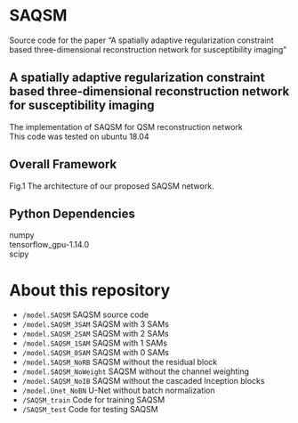 # SAQSM
Source code for the paper “A spatially adaptive regularization constraint based three-dimensional reconstruction network for susceptibility imaging”

## A spatially adaptive regularization constraint based three-dimensional reconstruction network for susceptibility imaging
The implementation of SAQSM for QSM reconstruction network  <br />
This code was tested on ubuntu 18.04

## Overall Framework


Fig.1 The architecture of our proposed SAQSM network. 

## Python Dependencies
numpy <br />
tensorflow_gpu-1.14.0 <br />
scipy <br />


# About this repository

- `/model.SAQSM` SAQSM source code
- `/model.SAQSM_3SAM` SAQSM with 3 SAMs
- `/model.SAQSM_2SAM` SAQSM with 2 SAMs
- `/model.SAQSM_1SAM` SAQSM with 1 SAMs
- `/model.SAQSM_0SAM` SAQSM with 0 SAMs
- `/model.SAQSM_NoRB` SAQSM without the residual block
- `/model.SAQSM_NoWeight` SAQSM without the channel weighting
- `/model.SAQSM_NoIB` SAQSM without the cascaded Inception blocks
- `/model.Unet_NoBN` U-Net without batch normalization
- `/SAQSM_train` Code for training SAQSM
- `/SAQSM_test` Code for testing SAQSM

